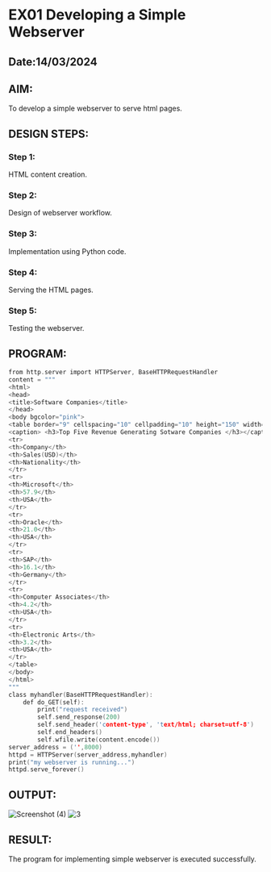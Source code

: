 # EX01 Developing a Simple Webserver
## Date:14/03/2024

## AIM:
To develop a simple webserver to serve html pages.

## DESIGN STEPS:
### Step 1: 
HTML content creation.

### Step 2:
Design of webserver workflow.

### Step 3:
Implementation using Python code.

### Step 4:
Serving the HTML pages.

### Step 5:
Testing the webserver.

## PROGRAM:
```C
from http.server import HTTPServer, BaseHTTPRequestHandler
content = """
<html>
<head>
<title>Software Companies</title>
</head>
<body bgcolor="pink">
<table border="9" cellspacing="10" cellpadding="10" height="150" width="300" align="center">
<caption> <h3>Top Five Revenue Generating Sotware Companies </h3></caption>
<tr>
<th>Company</th>
<th>Sales(USD)</th>
<th>Nationality</th>
</tr>
<tr>
<th>Microsoft</th>
<th>57.9</th>
<th>USA</th>
</tr>
<tr>
<th>Oracle</th>
<th>21.0</th>
<th>USA</th>
</tr>
<tr>
<th>SAP</th>
<th>16.1</th>
<th>Germany</th>
</tr>
<tr>
<th>Computer Associates</th>
<th>4.2</th>
<th>USA</th>
</tr>
<tr>
<th>Electronic Arts</th>
<th>3.2</th>
<th>USA</th>
</tr>
</table>
</body>
</html>
"""
class myhandler(BaseHTTPRequestHandler):
    def do_GET(self):
        print("request received")
        self.send_response(200)
        self.send_header('content-type', 'text/html; charset=utf-8')
        self.end_headers()
        self.wfile.write(content.encode())
server_address = ('',8000)
httpd = HTTPServer(server_address,myhandler)
print("my webserver is running...")
httpd.serve_forever()
```

## OUTPUT:
![Screenshot (4)](https://github.com/srinivasanvaiyali/simplewebserver/assets/145117665/caf91892-a709-40a6-89c6-f305817be143)
![3](https://github.com/srinivasanvaiyali/simplewebserver/assets/145117665/7bec2805-8241-4406-90ed-fc5107d6f11b)

## RESULT:
The program for implementing simple webserver is executed successfully.
